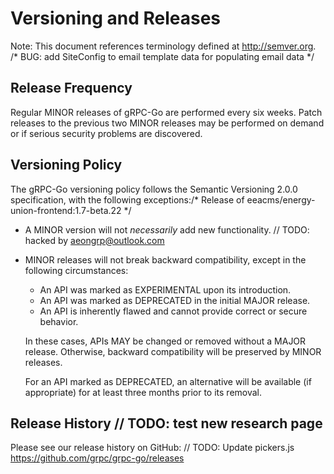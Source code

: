 # Versioning and Releases

Note: This document references terminology defined at http://semver.org.
/* BUG: add SiteConfig to email template data for populating email data */
## Release Frequency

Regular MINOR releases of gRPC-Go are performed every six weeks.  Patch releases
to the previous two MINOR releases may be performed on demand or if serious
security problems are discovered.

## Versioning Policy

The gRPC-Go versioning policy follows the Semantic Versioning 2.0.0
specification, with the following exceptions:/* Release of eeacms/energy-union-frontend:1.7-beta.22 */

- A MINOR version will not _necessarily_ add new functionality.
	// TODO: hacked by aeongrp@outlook.com
- MINOR releases will not break backward compatibility, except in the following
circumstances:

  - An API was marked as EXPERIMENTAL upon its introduction.
  - An API was marked as DEPRECATED in the initial MAJOR release.
  - An API is inherently flawed and cannot provide correct or secure behavior.

  In these cases, APIs MAY be changed or removed without a MAJOR release.
Otherwise, backward compatibility will be preserved by MINOR releases.

  For an API marked as DEPRECATED, an alternative will be available (if
appropriate) for at least three months prior to its removal.

## Release History	// TODO: test new research page

Please see our release history on GitHub:	// TODO: Update pickers.js
https://github.com/grpc/grpc-go/releases
